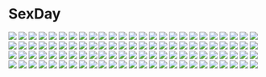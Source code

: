 # SexDay
![](https://konachan.com/image/021725e93da055b823fff8a5937fff6b/Konachan.com%20-%20227993%20blush%20breasts%20brown_hair%20cameltoe%20clouds%20erect_nipples%20green_eyes%20kamishiro_ryuu%20kurosawa_dia%20long_hair%20skirt_lift%20sky%20swimsuit%20upskirt.jpg)
![](https://konachan.com/image/0ed9edec897480aa68d6969b4669e60e/Konachan.com%20-%2032304%20archetype_earth%20arcueid_brunestud%20shingetsutan_tsukihime.jpg)
![](https://konachan.com/image/a7619ebe9a10ee3046d7c77aeb4eb3b6/Konachan.com%20-%2058508%20animal%20cat%20dress%20nanao_naru%20tagme.jpg)
![](https://konachan.com/image/b1c39e48ce3c25dcdffb7f9a925ca20c/Konachan.com%20-%2069643%20brown_hair%20hakurei_reimu%20japanese_clothes%20komeiji_satori%20miko%20purple_eyes%20purple_hair%20red_eyes%20skirt%20touhou.jpg)
![](https://konachan.com/image/047c48f84cb0065667823823fe4b59f1/Konachan.com%20-%20166947%20asuka_%28artist%29%20building%20clouds%20jpeg_artifacts%20night%20nobody%20original%20scenic%20silhouette%20sky%20stars%20sunset.jpg)
![](https://konachan.com/image/26712767c2039844194fcadeff92ee04/Konachan.com%20-%2041714%20pointed_ears%20wiz_anniversary.jpg)
![](https://konachan.com/jpeg/1628ea38170902a196792042f1695b11/Konachan.com%20-%2021767%20bokusatsu_tenshi_dokuro-chan%20dokuro.jpg)
![](https://konachan.com/jpeg/680d68bd64d17d2cc6ecfede35eb734d/Konachan.com%20-%20195972%20aliasing%20animal_ears%20blue_eyes%20breasts%20bunnygirl%20choker%20cleavage%20kusugawa_sasara%20suzume_inui%20to_heart%20to_heart_2%20white_hair.jpg)
![](https://konachan.com/jpeg/527f8174c2adb89f92d60ea94dd2fb84/Konachan.com%20-%20165928%20hatsune_miku%20headphones%20japanese_clothes%20long_hair%20signed%20thighhighs%20twintails%20umbrella%20vocaloid%20xi_nian.jpg)
![](https://konachan.com/jpeg/db0f812397c2ecad41030f0da150eafd/Konachan.com%20-%20294746%20blonde_hair%20blue_eyes%20blush%20breasts%20cleavage%20gin00%20no_bra%20open_shirt%20ponytail%20skirt.jpg)
![](https://konachan.com/image/ae05ce9661f24dd6ae0b1a8b93320afd/Konachan.com%20-%2045688%20katana%20konpaku_youmu%20loli%20myon%20sketch%20sleeping%20sword%20touhou%20weapon.jpg)
![](https://konachan.com/image/58706242d0fa9b1d4e2ad742bd06e4eb/Konachan.com%20-%20234913%20aliasing%20asutora%20blonde_hair%20bow%20breasts%20cameltoe%20hat%20long_hair%20no_bra%20panties%20purple_eyes%20ribbons%20thighhighs%20touhou%20underwear%20water%20yakumo_yukari.jpg)
![](https://konachan.com/jpeg/c1c79b35b421a67cd5aa63d56623adb0/Konachan.com%20-%20175616%20black_hair%20blue_eyes%20chuablesoft%20game_cg%20headband%20loli%20long_hair%20orange_eyes%20orange_hair%20purple_eyes%20purple_hair%20red_eyes%20red_hair%20twintails.jpg)
![](https://konachan.com/jpeg/b92e2f44510f75147bea8f266bb1b424/Konachan.com%20-%20109341%20bandage%20blue_eyes%20breast_hold%20breasts%20brown_hair%20chiri_%28atlanta%29%20collar%20navel%20nude%20third-party_edit%20white.jpg)
![](https://konachan.com/jpeg/a65ef327d02315f45fb90808a91a62f7/Konachan.com%20-%20171278%20ass%20celestia_rudenberk%20dangan-ronpa%20dress%20garter%20headband%20lotty%20twintails.jpg)
![](https://konachan.com/image/ae64d7488e05f953f9c85ca0f57aefa8/Konachan.com%20-%2010461%202girls%20apricot_sakuraba%20bikini%20galaxy_angel%20milfeulle_sakuraba%20navel%20swimsuit.jpg)
![](https://konachan.com/jpeg/acf40b28a3ab4bfe2432acffe312bbb7/Konachan.com%20-%20271632%20ass%20bilibala%20blush%20bow%20building%20cameltoe%20clouds%20gloves%20halloween%20hat%20long_hair%20moon%20night%20panties%20ponytail%20sky%20tree%20underwear%20watermark%20witch.jpg)
![](https://konachan.com/image/2279edc86678133431c8d50c1bb45c2b/Konachan.com%20-%20274659%20azur_lane%20bed%20breasts%20brown_eyes%20brown_hair%20dress%20foxgirl%20jun.bit%20katana%20long_hair%20military%20ribbons%20stockings%20sword%20thighhighs%20uniform%20weapon.jpg)
![](https://konachan.com/image/579c90bbee66afa5f4c2d72bf88c411e/Konachan.com%20-%20105874%20c_%28control%29%20dress%20flat_chest%20horns%20msyu_%28control%29%20navel%20pointed_ears%20q_%28control%29%20tagme_%28artist%29.jpg)
![](https://konachan.com/jpeg/e2cb7111f1cbdeb153b4cda9a35dd0ed/Konachan.com%20-%20294266%20autumn%20building%20clouds%20gloves%20group%20horns%20leaves%20long_hair%20male%20mecha%20necklace%20onmyouji%20ponytail%20skirt%20sky%20sword%20thighhighs%20weapon%20white_hair.jpg)
![](https://konachan.com/jpeg/bfdd5c2d652049fc7d35191595646d2e/Konachan.com%20-%20225720%20animal%20bear%20original%20panda%20robyn_drayson.jpg)
![](https://konachan.com/image/594bb0cb47bab314fdd71957eb06ac99/Konachan.com%20-%2014676%20neon_genesis_evangelion%20sachiel.jpg)
![](https://konachan.com/image/1a28d113b8d2e6e89083e9b822c4cf00/Konachan.com%20-%2012126%20eclair%20kiddy_grade%20ribbons.jpg)
![](https://konachan.com/jpeg/c669404d33c0eadd642233c0c3bbb190/Konachan.com%20-%2084388%20dress%20halloween%20hatsune_miku%20roku%20thighhighs%20twintails%20vocaloid.jpg)
![](https://konachan.com/jpeg/8d44242da602bfacc6f1fbab7b80d7d2/Konachan.com%20-%20158888%20blue_eyes%20blush%20breasts%20brown_hair%20censored%20fingering%20game_cg%20maid%20nipples%20ootori_aoi%20panties%20pantyhose%20pussy_juice%20skyfish%20tears%20twintails%20underwear.jpg)
![](https://konachan.com/jpeg/56060108bfefa6b2d2aa58e90dd167b6/Konachan.com%20-%20114013%20bed%20black_eyes%20black_hair%20breasts%20censored%20cure_girl%20game_cg%20long_hair%20nipples%20nude%20panties%20penis%20pussy%20sex%20skirt%20spread_pussy%20underwear%20wet.jpg)
![](https://konachan.com/image/8fbd359fa44ce9c0926dac241ec1b671/Konachan.com%20-%2043734%20blue_eyes%20blush%20green_hair%20hat%20onozuka_komachi%20red_hair%20ribbons%20shikieiki_yamaxanadu%20short_hair%20sideboob%20touhou%20tsuki_wani.jpg)
![](https://konachan.com/jpeg/cb9aa8a00c7412d9cff04e8d0df16892/Konachan.com%20-%20231810%20black_hair%20loundraw%20male%20original%20polychromatic%20school_uniform%20short_hair%20signed%20skirt%20white.jpg)
![](https://konachan.com/image/b11de6b00efdf909d16254ed4f2d8eca/Konachan.com%20-%20291524%20brown_hair%20building%20car%20city%20horns%20long_hair%20mechagirl%20original%20ponytail%20rain%20sa%27yuki%20shorts%20thighhighs%20umbrella%20water%20watermark%20white_hair.jpg)
![](https://konachan.com/image/048c3e88e49294ee288c97810a8188a9/Konachan.com%20-%20270815%20blush%20brown_hair%20dress%20elbow_gloves%20flowers%20garter_belt%20gloves%20green_eyes%20headdress%20hhama%20idolmaster%20rose%20shibuya_rin%20short_hair%20thighhighs%20water.jpg)
![](https://konachan.com/image/13215d487255cbdf1d382285a0878e8a/Konachan.com%20-%2022087%20alicia_florence%20amano_kozue%20aria%20aria_pokoteng%20mizunashi_akari.jpg)
![](https://konachan.com/image/478ed434cbc7550810dcfdb46a3c3e5b/Konachan.com%20-%20193582%20aqua_eyes%20aqua_hair%20christmas%20dress%20hatsune_miku%20long_hair%20maru-pen%20pantyhose%20petals%20ribbons%20twintails%20vocaloid.jpg)
![](https://konachan.com/image/b9810f1be855bf067d4a88f7b4611c91/Konachan.com%20-%20127856%20black_hair%20black_rock_shooter%20bra%20breasts%20catwyz%20cleavage%20guitar%20instrument%20kuroi_mato%20thighhighs%20twintails%20underwear.jpg)
![](https://konachan.com/image/a61d8b9c1fbb6bdf065db0d63d566638/Konachan.com%20-%2010934%202girls%20animal_ears%20blade_%28lovewn%29%20catgirl%20collar%20pink_eyes%20pink_hair%20red_eyes%20red_hair%20ribbons%20tagme%20tail.jpg)
![](https://konachan.com/jpeg/dae9ca5d57d22017d99f1aede8ea60fc/Konachan.com%20-%20180070%20akatsuki-works%20bed%20blonde_hair%20blue_eyes%20game_cg%20hello_lady%21%20katsuragi_sorako%20navel%20panties%20saeki_hokuto%20short_hair%20skirt%20skirt_lift%20underwear.jpg)
![](https://konachan.com/image/397516e40d19f66c5ac1df598cd86621/Konachan.com%20-%20204425%20aircraft%20aqua_eyes%20breasts%20cleavage%20clouds%20dress%20flowers%20headband%20lexington%20long_hair%20lu%27%27%20necklace%20petals%20ponytail%20sky%20sunflower%20umbrella%20windmill.jpg)
![](https://konachan.com/jpeg/ed4e56945f614e16713343d1e2aeb5b0/Konachan.com%20-%20251539%20asa_project%20bed%20blush%20bra%20breasts%20cleavage%20fuyuichi_monme%20game_cg%20komorie_nanaru%20long_hair%20male%20navel%20panties%20purple_hair%20red_eyes%20twintails%20underwear.jpg)
![](https://konachan.com/jpeg/2e92ebfb513a40a360804a82f16a854a/Konachan.com%20-%20187888%20ama_mitsuki%20black_eyes%20bubbles%20kneehighs%20long_hair%20original%20panties%20ponytail%20purple_hair%20school_uniform%20skirt%20umbrella%20underwater%20underwear%20water.jpg)
![](https://konachan.com/jpeg/16b01e0acc84fbc533c68a9d6e623cad/Konachan.com%20-%20274488%20barefoot%20black_fire%20black_hair%20couch%20long_hair%20no_bra%20wink%20yellow_eyes.jpg)
![](https://konachan.com/jpeg/beed8d0c4e32279a45c8a2cfcc8cd2b9/Konachan.com%20-%20152104%20bloomers%20dress%20game_cg%20long_hair%20sengoku_hime.jpg)
![](https://konachan.com/image/3eb1824bfc89e0e6de228b262d135c57/Konachan.com%20-%2069083%20blonde_hair%20bow%20dress%20hat%20kamiya_tomoe%20kirisame_marisa%20long_hair%20magic%20red_eyes%20ribbons%20thighhighs%20touhou%20witch%20zettai_ryouiki.jpg)
![](https://konachan.com/image/d43873b5fda03b14b25f54e495fcd0c9/Konachan.com%20-%2049724%20animal%20ass%20barefoot%20cat%20hisayuki_hirokazu%20mai-otome%20mikoto%20nude%20onsen%20water%20wet%20yumemiya_arika.jpg)
![](https://konachan.com/jpeg/85c38385d36f8cd04d35c3ab54ef7a1a/Konachan.com%20-%20181103%20book%20brown_eyes%20brown_hair%20long_hair%20nodokuroame%20school_uniform%20socks%20white.jpg)
![](https://konachan.com/jpeg/670af7273a801c20946b9109ffa631d4/Konachan.com%20-%20297132%20black_hair%20book%20breasts%20computer%20demi-chan_wa_kataritai%20glasses%20gym_uniform%20navel%20nipples%20no_bra%20ponytail%20purple_eyes%20rixch%20satou_sakie%20shirt_lift.jpg)
![](https://konachan.com/jpeg/762ee330912bd1c8258e4aec1dc0e9fa/Konachan.com%20-%20271208%202girls%20blonde_hair%20blush%20bow%20brown_eyes%20brown_hair%20garter_belt%20hat%20long_hair%20miko%20purple_eyes%20ribbons%20shinoba%20shoujo_ai%20thighhighs%20touhou%20waifu2x.jpg)
![](https://konachan.com/image/a34a22351fc9249223afa607c6540357/Konachan.com%20-%20261020%20all_male%20brown_hair%20building%20car%20city%20grass%20green_eyes%20male%20night%20original%20rain%20scenic%20short_hair%20tomiya_%28tomiya2117%29%20tree%20water%20wristwear.jpg)
![](https://konachan.com/image/39142fc51b83d23e4d2b335637ea8a36/Konachan.com%20-%20251320%20aqua_eyes%20barefoot%20bikini%20black_hair%20blush%20breasts%20brown_eyes%20cropped%20loli%20long_hair%20megami%20purple_eyes%20scan%20short_hair%20swimsuit%20wink%20yamada_elf.jpg)
![](https://konachan.com/jpeg/28af4f07e6ed24492957a660c071a249/Konachan.com%20-%20266223%20animal_ears%20ass%20blonde_hair%20bloomers%20catgirl%20erect_nipples%20nipples%20orange_eyes%20original%20ponytail%20see_through%20skintight%20thighhighs%20tiffy%20watermark%20wet.jpg)
![](https://konachan.com/jpeg/11e95d5e3a09dcb8b34238373030d5db/Konachan.com%20-%20176898%20animal%20blue_eyes%20blush%20brown_hair%20cat%20computer%20food%20kai_yuuki%20long_hair%20nopan%20original%20pocky%20skirt%20thighhighs.jpg)
![](https://konachan.com/jpeg/cf7e9597b319e23057c9732bf9f3c9d4/Konachan.com%20-%20237712%20dress%20flandre_scarlet%20kusakanmuri%20red_eyes%20ruins%20short_hair%20sword%20torn_clothes%20touhou%20vampire%20weapon%20wings.jpg)
![](https://konachan.com/image/7c50962df025ac692e834896df4dfbde/Konachan.com%20-%2046033%20aoi_nagisa%20konohana_hikari%20maki_chitose%20strawberry_panic.jpg)
![](https://konachan.com/image/f31baa2903cbf5d1fa71bd85e79c24d0/Konachan.com%20-%2027820%20ikkitousen%20nude%20ryomou_shimei.jpg)
![](https://konachan.com/image/8415ac73de0a00b990f3d955a768fbda/Konachan.com%20-%20128815%20black_hair%20long_hair%20nijiura_maids%20oso%20ozoi%20red_eyes.jpg)
![](https://konachan.com/image/8706fd057f1a22fadc5dd103e0b4b17c/Konachan.com%20-%2044762%20ghibli%20kaze_no_tani_no_nausicaa%20nausicaa.jpg)
![](https://konachan.com/image/98fca12e48f9bb60e8c9803ec31b1ac5/Konachan.com%20-%20252624%20apple%20blue_hair%20bow%20braids%20demon%20flowers%20food%20fruit%20headdress%20horns%20kimono%20krankenhaus_leu%20leaves%20lolita_fashion%20long_hair%20original%20red_eyes.jpg)
![](https://konachan.com/jpeg/d4688b1366cb82c6acc0bfe6d4985b6b/Konachan.com%20-%20104559%20ass%20black_hair%20blush%20game_cg%20long_hair%20mecha-con%21%20narusawa_sora%20onomatope%2A%20panties%20sakurajima_moe%20underwear.jpg)
![](https://konachan.com/jpeg/cfce9f2e40473345436f456816a78779/Konachan.com%20-%20302345%20bed%20black_hair%20blush%20book%20breasts%20navel%20nipples%20no_bra%20original%20panties%20pantyhose%20phone%20shirt_lift%20tenzeru%20underwear%20vibrator.jpg)
![](https://konachan.com/image/93db669ee901fc77aae37c645c9ba6cd/Konachan.com%20-%2074951%20all_male%20black_hair%20durarara%21%21%20male%20orihara_izaya%20red_eyes%20short_hair.jpg)
![](https://konachan.com/image/b280dce55c0956b7651d8d07677aa0a2/Konachan.com%20-%20181421%20blue_eyes%20blue_hair%20boots%20dress%20glasses%20group%20kneehighs%20long_hair%20navel%20necklace%20ponytail%20red_eyes%20red_hair%20scarf%20socks%20stockings%20tie%20twintails%20vice.jpg)
![](https://konachan.com/image/300d2cb398dc85af3576b6b9109b5a56/Konachan.com%20-%2047562%20akiyama_mio%20k-on%21%20white.jpg)
![](https://konachan.com/jpeg/e3b02cb5695e6c34ef832c2336d0d850/Konachan.com%20-%20162255%20blue_eyes%20book%20bra%20breasts%20butterfly%20dengeki_hime%20flowers%20gintaroh%20nipples%20open_shirt%20panties%20pantyhose%20purple_hair%20scan%20score%20underwear%20yuzuki_fuuka.jpg)
![](https://konachan.com/image/23bc3087778feb1caadc535e19f71aa8/Konachan.com%20-%20159777%20chipika%20gun%20inubashiri_momiji%20touhou%20weapon%20wolfgirl.jpg)
![](https://konachan.com/jpeg/5c30391c30a4344d5401d624f7f3eced/Konachan.com%20-%20172079%20effordom_soft%20game_cg%20gray_hair%20long_hair%20purple_eyes%20ribbons%20school_uniform%20senmu%20twintails%20wadamori_isuka%20yume_ka_utsutsu_ka_matryoshka.jpg)
![](https://konachan.com/image/641b25815a4679e74cd80b39dfe75c8b/Konachan.com%20-%20250536%20animal%20bra%20breasts%20cat%20catgirl%20cleavage%20flowers%20hat%20open_shirt%20original%20pink_hair%20ribbons%20short_hair%20tail%20thighhighs%20tie%20underwear%20watermark.jpg)
![](https://konachan.com/image/1c9671ba53b94dce76c80b7a2d0dd92d/Konachan.com%20-%20277797%20building%20city%20landscape%20original%20ruins%20scenic%20tokyogenso%20tree%20water%20watermark.jpg)
![](https://konachan.com/image/122e523c9b199df72bd8acd36149b598/Konachan.com%20-%20249065%20dr.beeeee%20mentholatum%20mentholatum_girl%20monochrome.jpg)
![](https://konachan.com/image/54ac5cd46622ebf913c287fd0de28e34/Konachan.com%20-%20291437%20aliasing%20cross%20domco%20gray_hair%20hoodie%20instrument%20night%20original%20short_hair%20thighhighs%20tree%20violin.jpg)
![](https://konachan.com/jpeg/baf7fca48d5f55bc887ca103b91f7373/Konachan.com%20-%2045193%20kirisame_marisa%20touhou%20witch.jpg)
![](https://konachan.com/image/644c484fefb7b3f15608dd15c119934b/Konachan.com%20-%20192758%20aqua_eyes%20aqua_hair%20elbow_gloves%20gloves%20hatsune_miku%20long_hair%20oki_%28koi0koi%29%20skirt%20tie%20twintails%20vocaloid%20zettai_ryouiki.jpg)
![](https://konachan.com/jpeg/201cd7f89380232f7d3f3fdc0c68d1c1/Konachan.com%20-%20187598%202girls%20anthropomorphism%20blush%20boots%20brown_eyes%20brown_hair%20hat%20hiten_goane_ryu%20hug%20kantai_collection%20short_hair%20yukikaze_%28kancolle%29.jpg)
![](https://konachan.com/image/ac3a6e488f6ced5def847e65e57a9d0a/Konachan.com%20-%20280608%20chibi%20dress%20hontani_kanae%20jougasaki_ayaka%20kin%27iro_loveriche%20kin%27iro_loveriche_-golden_time-%20maid%20pantyhose%20saga_planets%20school_uniform.jpg)
![](https://konachan.com/jpeg/e750c9dcad7aa9fe1ab507e2cec52a5c/Konachan.com%20-%20279285%20bikini%20black_hair%20blue_eyes%20blush%20bondage%20breasts%20chain%20jack_dempa%20long_hair%20navel%20original%20pubic_hair%20spread_legs%20swimsuit%20underwear.jpg)
![](https://konachan.com/image/ad7f4fdad7bbac498b3c409e81a7d6e1/Konachan.com%20-%2047113%20da_capo%20shirakawa_kotori.jpg)
![](https://konachan.com/jpeg/9ff44bb3b1304b2dc77c7de20f9ba137/Konachan.com%20-%20239383%20aqua_eyes%20barefoot%20blonde_hair%20chevalier_%28granblue_fantasy%29%20gloves%20granblue_fantasy%20long_hair%20nude%20third-party_edit%20yomena.jpg)
![](https://konachan.com/jpeg/80dd5e8abe11cd955b9b497a03e9fa36/Konachan.com%20-%20123685%20blood%20blush%20fang%20game_cg%20happoubi_jin%20kagarino_kirie%20long_hair%20omega_star%20onogami_shigehiko%20school_uniform%20tie%20twintails%20vampire%20white_hair.jpg)
![](https://konachan.com/image/0d130286594a7748ef6a789774624883/Konachan.com%20-%2038919%20aqua_eyes%20bra%20gouen_no_soleil%20green_hair%20inuu_ruru%20long_hair%20maid%20nekonuma_nene%20purple_eyes%20purple_hair%20short_hair%20skyfish%20spread_legs%20underwear%20yuri.jpg)
![](https://konachan.com/jpeg/7eec0379a0bce6ce1f10d64dc76f2cf8/Konachan.com%20-%2036348%20chibi%20shakugan_no_shana%20shana%20shana_tan%20transparent%20vector.jpg)
![](https://konachan.com/image/b77a47a1d686ea37f338c90932b658a6/Konachan.com%20-%2047771%20blonde_hair%20blue_eyes%20dress%20gray_hair%20green_eyes%20hat%20kasukazu%20long_hair%20magic%20pink_eyes%20pink_hair%20purple_hair%20red_eyes%20short_hair%20touhou%20yakumo_yukari.jpg)
![](https://konachan.com/jpeg/e9c0d62dcdebd6d21a9cb00eb2d8f725/Konachan.com%20-%20302591%20cropped%20fan%20flat_chest%20flowers%20green_eyes%20loli%20lolita_fashion%20long_hair%20original%20pink_hair%20scan%20thighhighs%20tinkle%20twinkle%20twintails%20undressing.jpg)
![](https://konachan.com/image/bf0a2648a427957f9fff7f2ae50adc45/Konachan.com%20-%2027907%20cc%20code_geass%20green%20lelouch_lamperouge%20male.jpg)
![](https://konachan.com/image/67d14dfe9b3a1a42c1e151d359680405/Konachan.com%20-%2031369%20amagahara_inaho%20crying%20favorite%20game_cg%20happy_margaret%21%20kokonoka%20tears.jpg)
![](https://konachan.com/image/34cfcfe0e78f20830e2a7e203985655e/Konachan.com%20-%2057584%20akiyama_mio%20hirasawa_yui%20k-on%21%20kagome%20kotobuki_tsumugi%20signed%20tainaka_ritsu%20watermark.jpg)
![](https://konachan.com/image/6b8ed24d55d71b1f89bee4b43aeaae53/Konachan.com%20-%20124652%20bikini%20black_eyes%20black_hair%20blue_hair%20brown_hair%20green_eyes%20group%20kea%20long_hair%20navel%20rixia_mao%20short_hair%20swimsuit%20tio_plato%20twintails%20wristwear.jpg)
![](https://konachan.com/image/06f52ecba27a236e8b6eaf91291eea10/Konachan.com%20-%2095031%20blue_eyes%20breasts%20cleavage%20megurine_luka%20pink_hair%20vocaloid.jpg)
![](https://konachan.com/image/e47df88ce1ecb6f3f4fdd12c18e92b5e/Konachan.com%20-%2033642%20akashiya_moka%20green_eyes%20long_hair%20pink_hair%20rosario%2Bvampire.jpg)
![](https://konachan.com/jpeg/ec23530424536f3b10b29afd3fbcebf6/Konachan.com%20-%20145579%20brown_hair%20game_cg%20ishii_hisao%20tagme_%28character%29%20tokyo_babel.jpg)
![](https://konachan.com/jpeg/f0265f4ac60e4564af56fb76b5867884/Konachan.com%20-%20159385%20animal_ears%20blue_eyes%20blush%20catgirl%20kurousagi_%28artist%29%20long_hair%20panties%20pantyhose%20pink_hair%20skirt%20skirt_lift%20tagme%20tail%20underwear%20white.jpg)
![](https://konachan.com/image/79c506cce7efc80660de7592d1874847/Konachan.com%20-%20208145%202girls%20blue_eyes%20blue_hair%20instrument%20long_hair%20madopen%20navel%20pink_eyes%20pink_hair%20skirt%20staff%20thighhighs%20underboob%20watermark%20wings%20wixoss.jpg)
![](https://konachan.com/image/6d54d5cce3f767b6e8295ebaf25afe09/Konachan.com%20-%20296478%20barefoot%20bikini%20blonde_hair%20ereshkigal_%28fate_grand_order%29%20fate_grand_order%20fate_%28series%29%20long_hair%20m-ya%20red_eyes%20swimsuit%20water.jpg)
![](https://konachan.com/jpeg/b5e1641b9f53e94c400b5c517eca5de4/Konachan.com%20-%20155044%20kaito%20madder%20male%20meiko%20vocaloid.jpg)
![](https://konachan.com/image/6afb3cd0d9c0f67641f06956548f03b4/Konachan.com%20-%20234819%20aliasing%20blush%20breasts%20gray_hair%20green_eyes%20headband%20kneehighs%20myon%20naked_shirt%20nipples%20no_bra%20nopan%20open_shirt%20see_through%20short_hair%20touhou%20wet.jpg)
![](https://konachan.com/image/6e6d93986fb6bb8a7393853d6a70b058/Konachan.com%20-%20307016%202girls%20animal_ears%20apron%20breasts%20catgirl%20cleavage%20fate_%28series%29%20foxgirl%20jpeg_artifacts%20mash_kyrielight%20muryou%20naked_apron%20scan%20tail%20tamamo_cat.jpg)
![](https://konachan.com/jpeg/6f6fa72f385237116b3c72d1f10898fe/Konachan.com%20-%20263903%20armor%20blonde_hair%20boots%20breasts%20cleavage%20donson%20dress%20fate_extra%20fate_%28series%29%20green_eyes%20panties%20red%20ribbons%20short_hair%20signed%20sword%20underwear%20weapon.jpg)
![](https://konachan.com/jpeg/77ded3b93bbf37cc8e0a05aba8280bb2/Konachan.com%20-%20269608%20animal%20animal_ears%20ass%20bicolored_eyes%20brown_hair%20cat%20dark%20futoshi_ame%20long_hair%20necklace%20original.jpg)
![](https://konachan.com/jpeg/a823dba54a4ff61190508fb40a060f4d/Konachan.com%20-%20155194%20animal_ears%20apron%20barefoot%20blonde_hair%20blush%20breasts%20cleavage%20dog_days%20foxgirl%20green_eyes%20ichi_makoto%20naked_apron%20nopan%20tail%20tears%20wink.jpg)
![](https://konachan.com/image/77a26df1f04bb09d54f4daff3ca46841/Konachan.com%20-%20150459%20animal_ears%20candy%20dress%20long_hair%20mitaringo%20tagme.jpg)
![](https://konachan.com/jpeg/b03962d364bf0cf8893277da82005b16/Konachan.com%20-%20184801%20anthropomorphism%20asashio_%28kancolle%29%20blonde_hair%20kantai_collection%20long_hair%20shimakaze_%28kancolle%29%20vector.jpg)
![](https://konachan.com/image/c571ca80077adf16f5c69ef8eabfd2a7/Konachan.com%20-%20268804%20animal_ears%20ball%20bikini%20blue_eyes%20bow%20breasts%20bunny_ears%20clouds%20honkai_impact%20long_hair%20navel%20sky%20swimsuit%20tagme_%28artist%29%20water%20wink.jpg)
![](https://konachan.com/jpeg/cb8081118164f252d9f83fb7868cc0e4/Konachan.com%20-%20199167%20animal%20bird%20blue_eyes%20bubbles%20clouds%20dress%20dualscreen%20long_hair%20pink_hair%20shadow2810%20sky%20sunset.jpg)
![](https://konachan.com/image/0cda8a6c948c0ec252a8154c42e3aa27/Konachan.com%20-%20115375%20breasts%20censored%20kokuhatsu_doutei_yarou%20nipples%20no_bra%20nopan%20open_shirt%20original%20pussy%20sex%20tears%20tie.jpg)
